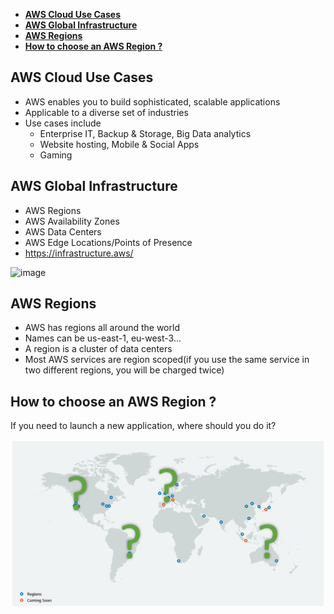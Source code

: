 - [**AWS Cloud Use Cases**](#aws-cloud-use-cases)
- [**AWS Global Infrastructure**](#aws-global-infrastructure)
- [**AWS Regions**](#aws-regions)
- [**How to choose an AWS Region ?**](#how-to-choose-an-aws-region-)


## **AWS Cloud Use Cases**

- AWS enables you to build sophisticated, scalable applications
- Applicable to a diverse set of industries
- Use cases include
  - Enterprise IT, Backup & Storage, Big Data analytics
  - Website hosting, Mobile & Social Apps
  - Gaming
 
## **AWS Global Infrastructure**

- AWS Regions
- AWS Availability Zones
- AWS Data Centers
- AWS Edge Locations/Points of Presence
- https://infrastructure.aws/

![image](https://github.com/divyanshursahu/AWS-SAA/assets/96013623/3b85f69a-8799-4f0f-986f-36d0ed8537b6)

## **AWS Regions**

- AWS has regions all around the world
- Names can be us-east-1, eu-west-3...
- A region is a cluster of data centers
- Most AWS services are region scoped(if you use the same service in two different regions, you will be charged twice)

## **How to choose an AWS Region ?**

If you need to launch a new application, where should you do it?

![Alt text](<assets/which region to choose.png>)